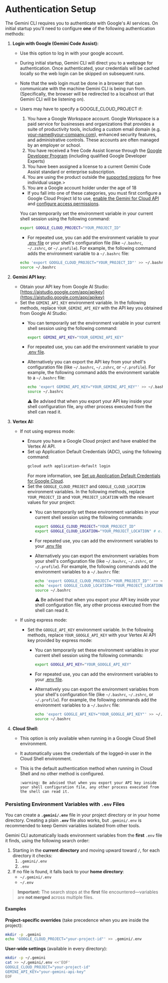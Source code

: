 # Authentication Setup

The Gemini CLI requires you to authenticate with Google's AI services. On initial startup you'll need to configure **one** of the following authentication methods:

1.  **Login with Google (Gemini Code Assist):**
    - Use this option to log in with your google account.
    - During initial startup, Gemini CLI will direct you to a webpage for authentication. Once authenticated, your credentials will be cached locally so the web login can be skipped on subsequent runs.
    - Note that the web login must be done in a browser that can communicate with the machine Gemini CLI is being run from. (Specifically, the browser will be redirected to a localhost url that Gemini CLI will be listening on).
    - <a id="workspace-gca">Users may have to specify a GOOGLE_CLOUD_PROJECT if:</a>
      1. You have a Google Workspace account. Google Workspace is a paid service for businesses and organizations that provides a suite of productivity tools, including a custom email domain (e.g. your-name@your-company.com), enhanced security features, and administrative controls. These accounts are often managed by an employer or school.
      1. You have received a free Code Assist license through the [Google Developer Program](https://developers.google.com/program/plans-and-pricing) (including qualified Google Developer Experts)
      1. You have been assigned a license to a current Gemini Code Assist standard or enterprise subscription.
      1. You are using the product outside the [supported regions](https://developers.google.com/gemini-code-assist/resources/available-locations) for free individual usage.>
      1. You are a Google account holder under the age of 18
      - If you fall into one of these categories, you must first configure a Google Cloud Project Id to use, [enable the Gemini for Cloud API](https://cloud.google.com/gemini/docs/discover/set-up-gemini#enable-api) and [configure access permissions](https://cloud.google.com/gemini/docs/discover/set-up-gemini#grant-iam).

      You can temporarily set the environment variable in your current shell session using the following command:

      ```bash
      export GOOGLE_CLOUD_PROJECT="YOUR_PROJECT_ID"
      ```
      - For repeated use, you can add the environment variable to your [.env file](#persisting-environment-variables-with-env-files) or your shell's configuration file (like `~/.bashrc`, `~/.zshrc`, or `~/.profile`). For example, the following command adds the environment variable to a `~/.bashrc` file:

      ```bash
      echo 'export GOOGLE_CLOUD_PROJECT="YOUR_PROJECT_ID"' >> ~/.bashrc
      source ~/.bashrc
      ```

2.  **<a id="gemini-api-key"></a>Gemini API key:**
    - Obtain your API key from Google AI Studio: [https://aistudio.google.com/app/apikey](https://aistudio.google.com/app/apikey)
    - Set the `GEMINI_API_KEY` environment variable. In the following methods, replace `YOUR_GEMINI_API_KEY` with the API key you obtained from Google AI Studio:
      - You can temporarily set the environment variable in your current shell session using the following command:
        ```bash
        export GEMINI_API_KEY="YOUR_GEMINI_API_KEY"
        ```
      - For repeated use, you can add the environment variable to your [.env file](#persisting-environment-variables-with-env-files).

      - Alternatively you can export the API key from your shell's configuration file (like `~/.bashrc`, `~/.zshrc`, or `~/.profile`). For example, the following command adds the environment variable to a `~/.bashrc` file:

        ```bash
        echo 'export GEMINI_API_KEY="YOUR_GEMINI_API_KEY"' >> ~/.bashrc
        source ~/.bashrc
        ```

        :warning: Be advised that when you export your API key inside your shell configuration file, any other process executed from the shell can read it.

3.  **Vertex AI:**
    - If not using express mode:
      - Ensure you have a Google Cloud project and have enabled the Vertex AI API.
      - Set up Application Default Credentials (ADC), using the following command:
        ```bash
        gcloud auth application-default login
        ```
        For more information, see [Set up Application Default Credentials for Google Cloud](https://cloud.google.com/docs/authentication/provide-credentials-adc).
      - Set the `GOOGLE_CLOUD_PROJECT` and `GOOGLE_CLOUD_LOCATION` environment variables. In the following methods, replace `YOUR_PROJECT_ID` and `YOUR_PROJECT_LOCATION` with the relevant values for your project:
        - You can temporarily set these environment variables in your current shell session using the following commands:
          ```bash
          export GOOGLE_CLOUD_PROJECT="YOUR_PROJECT_ID"
          export GOOGLE_CLOUD_LOCATION="YOUR_PROJECT_LOCATION" # e.g., us-central1
          ```
        - For repeated use, you can add the environment variables to your [.env file](#persisting-environment-variables-with-env-files)

        - Alternatively you can export the environment variables from your shell's configuration file (like `~/.bashrc`, `~/.zshrc`, or `~/.profile`). For example, the following commands add the environment variables to a `~/.bashrc` file:

          ```bash
          echo 'export GOOGLE_CLOUD_PROJECT="YOUR_PROJECT_ID"' >> ~/.bashrc
          echo 'export GOOGLE_CLOUD_LOCATION="YOUR_PROJECT_LOCATION"' >> ~/.bashrc
          source ~/.bashrc
          ```

          :warning: Be advised that when you export your API key inside your shell configuration file, any other process executed from the shell can read it.

    - If using express mode:
      - Set the `GOOGLE_API_KEY` environment variable. In the following methods, replace `YOUR_GOOGLE_API_KEY` with your Vertex AI API key provided by express mode:
        - You can temporarily set these environment variables in your current shell session using the following commands:

          ```bash
          export GOOGLE_API_KEY="YOUR_GOOGLE_API_KEY"
          ```

        - For repeated use, you can add the environment variables to your [.env file](#persisting-environment-variables-with-env-files).

        - Alternatively you can export the environment variables from your shell's configuration file (like `~/.bashrc`, `~/.zshrc`, or `~/.profile`). For example, the following commands add the environment variables to a `~/.bashrc` file:

          ```bash
          echo 'export GOOGLE_API_KEY="YOUR_GOOGLE_API_KEY"' >> ~/.bashrc
          source ~/.bashrc
          ```
4.  **Cloud Shell:**
    - This option is only available when running in a Google Cloud Shell environment.
    - It automatically uses the credentials of the logged-in user in the Cloud Shell environment.
    - This is the default authentication method when running in Cloud Shell and no other method is configured.

          :warning: Be advised that when you export your API key inside your shell configuration file, any other process executed from the shell can read it.

### Persisting Environment Variables with `.env` Files

You can create a **`.gemini/.env`** file in your project directory or in your home directory. Creating a plain **`.env`** file also works, but `.gemini/.env` is recommended to keep Gemini variables isolated from other tools.

Gemini CLI automatically loads environment variables from the **first** `.env` file it finds, using the following search order:

1. Starting in the **current directory** and moving upward toward `/`, for each directory it checks:
   1. `.gemini/.env`
   2. `.env`
2. If no file is found, it falls back to your **home directory**:
   - `~/.gemini/.env`
   - `~/.env`

> **Important:** The search stops at the **first** file encountered—variables are **not merged** across multiple files.

#### Examples

**Project-specific overrides** (take precedence when you are inside the project):

```bash
mkdir -p .gemini
echo 'GOOGLE_CLOUD_PROJECT="your-project-id"' >> .gemini/.env
```

**User-wide settings** (available in every directory):

```bash
mkdir -p ~/.gemini
cat >> ~/.gemini/.env <<'EOF'
GOOGLE_CLOUD_PROJECT="your-project-id"
GEMINI_API_KEY="your-gemini-api-key"
EOF
```
